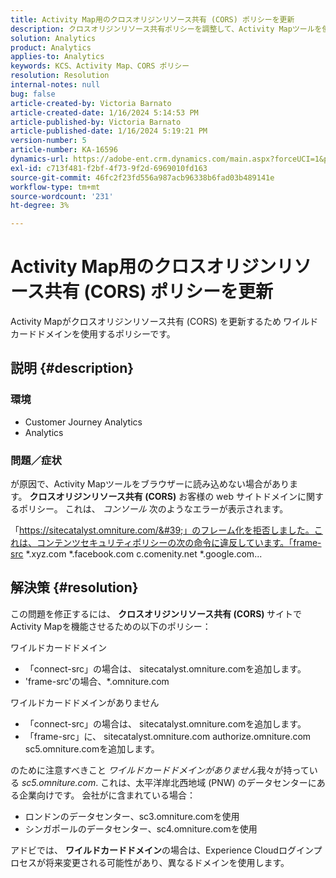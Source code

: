 ```yaml
---
title: Activity Map用のクロスオリジンリソース共有 (CORS) ポリシーを更新
description: クロスオリジンリソース共有ポリシーを調整して、Activity Mapツールを使用する方法を説明します。
solution: Analytics
product: Analytics
applies-to: Analytics
keywords: KCS、Activity Map、CORS ポリシー
resolution: Resolution
internal-notes: null
bug: false
article-created-by: Victoria Barnato
article-created-date: 1/16/2024 5:14:53 PM
article-published-by: Victoria Barnato
article-published-date: 1/16/2024 5:19:21 PM
version-number: 5
article-number: KA-16596
dynamics-url: https://adobe-ent.crm.dynamics.com/main.aspx?forceUCI=1&pagetype=entityrecord&etn=knowledgearticle&id=5f38f4bd-92b4-ee11-a569-6045bd006704
exl-id: c713f481-f2bf-4f73-9f2d-6969010fd163
source-git-commit: 46fc2f23fd556a987acb96338b6fad03b489141e
workflow-type: tm+mt
source-wordcount: '231'
ht-degree: 3%

---
```


# Activity Map用のクロスオリジンリソース共有 (CORS) ポリシーを更新


Activity Mapがクロスオリジンリソース共有 (CORS) を更新するため<b> </b>ワイルドカードドメインを使用するポリシーです。

## 説明 {#description}


### <b>環境 </b>

- Customer Journey Analytics
- Analytics




### <b>問題／症状</b>

が原因で、Activity Mapツールをブラウザーに読み込めない場合があります。 <b>クロスオリジンリソース共有 (CORS)</b> お客様の web サイトドメインに関するポリシー。 これは、 *コンソール* 次のようなエラーが表示されます。

「https://sitecatalyst.omniture.com/&#39;」のフレーム化を拒否しました。これは、コンテンツセキュリティポリシーの次の命令に違反しています。「frame-src \*.xyz.com \*.facebook.com c.comenity.net \*.google.com...


## 解決策 {#resolution}


この問題を修正するには、 <b>クロスオリジンリソース共有 (CORS) </b>サイトでActivity Mapを機能させるための以下のポリシー：

ワイルドカードドメイン

- 「connect-src」の場合は、 sitecatalyst.omniture.comを追加します。
- &#39;frame-src&#39;の場合、\*.omniture.com


ワイルドカードドメインがありません

- 「connect-src」の場合は、 sitecatalyst.omniture.comを追加します。
- 「frame-src」に、 sitecatalyst.omniture.com authorize.omniture.com sc5.omniture.comを追加します。


のために注意すべきこと *ワイルドカードドメインがありません*&#x200B;我々が持っている *sc5.omniture.com*. これは、太平洋岸北西地域 (PNW) のデータセンターにある企業向けです。 会社がに含まれている場合：

- ロンドンのデータセンター、sc3.omniture.comを使用
- シンガポールのデータセンター、sc4.omniture.comを使用


アドビでは、 <b>ワイルドカードドメイン</b>の場合は、Experience Cloudログインプロセスが将来変更される可能性があり、異なるドメインを使用します。
